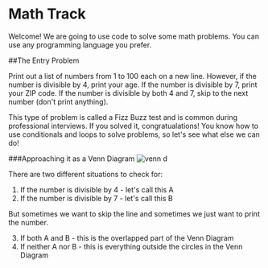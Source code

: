 # Math Track

Welcome! We are going to use code to solve some math problems. You can use any programming language you prefer.

##The Entry Problem

Print out a list of numbers from 1 to 100 each on a new line. However, if the number is divisible by 4, print your age. If the number is divisible by 7, print your ZIP code. If the number is divisible by both 4 and 7, skip to the next number (don't print anything).

This type of problem is called a Fizz Buzz test and is common during professional interviews. If you solved it, congratualations! You know how to use conditionals and loops to solve problems, so let's see what else we can do!

###Approaching it as a Venn Diagram
![venn d](http://uvalaw.typepad.com/.a/6a00d8349d72fd69e201676818db67970b-pi)

There are two different situations to check for:

1. If the number is divisible by 4 - let's call this A
2. If the number is divisible by 7 - let's call this B

But sometimes we want to skip the line and sometimes we just want to print the number. 

 3. If both A and B - this is the overlapped part of the Venn Diagram
 4. If neither A nor B - this is everything outside the circles in the Venn Diagram


